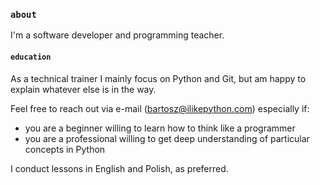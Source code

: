 ### `about`
I'm a software developer and programming teacher.

#### `education`
As a technical trainer I mainly focus on Python and Git, but am happy to explain whatever else is in the way.

Feel free to reach out via e-mail ([bartosz@ilikepython.com](mailto://bartosz@ilikepython.com)) especially if:
- you are a beginner willing to learn how to think like a programmer
- you are a professional willing to get deep understanding of particular concepts in Python

I conduct lessons in English and Polish, as preferred.

